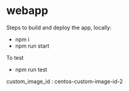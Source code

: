 # webapp

Steps to build and deploy the app, locally:

- npm i
- npm run start

To test

- npm run test

custom_image_id : centos-custom-image-id-2
